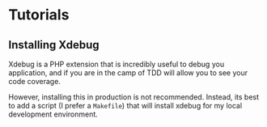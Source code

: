# Tutorials

## Installing Xdebug

Xdebug is a PHP extension that is incredibly useful to debug you application, and if you are in the camp of TDD will allow you to see your code coverage.

However, installing this in production is not recommended. Instead, its best to add a script (I prefer a `Makefile`) that will install xdebug for my local development environment.
